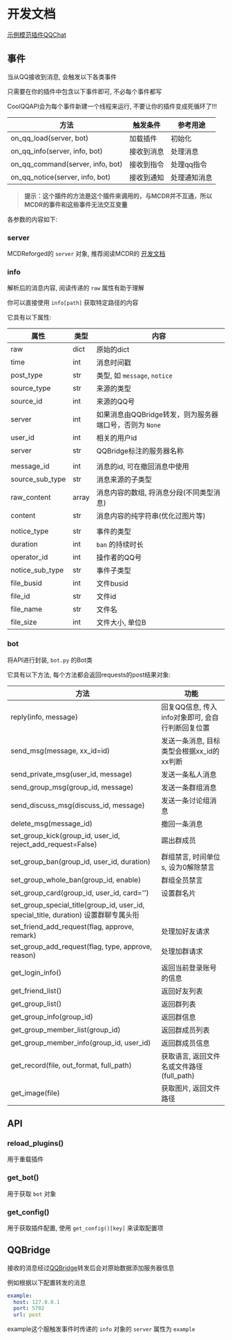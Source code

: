 # 开发文档

[示例模范插件QQChat](https://github.com/zhang-anzhi/MCDReforgedPlugins/tree/master/QQChat)

## 事件

当从QQ接收到消息, 会触发以下各类事件

只需要在你的插件中包含以下事件即可, 不必每个事件都写

CoolQQAPI会为每个事件新建一个线程来运行, 不要让你的插件变成死循环了!!!

| 方法 | 触发条件 | 参考用途 |
| - | - | - |
| on_qq_load(server, bot) | 加载插件 | 初始化 |
| on_qq_info(server, info, bot) | 接收到消息 | 处理消息 |
| on_qq_command(server, info, bot) | 接收到指令 | 处理qq指令 |
| on_qq_notice(server, info, bot) | 接收到通知 | 处理通知消息 |

> **提示：这个插件的方法是这个插件来调用的，与MCDR并不互通，所以MCDR的事件和这些事件无法交互变量**

各参数的内容如下:

### server

MCDReforged的 `server` 对象, 推荐阅读MCDR的 [开发文档](https://github.com/Fallen-Breath/MCDReforged/blob/master/doc/plugin_cn.md#server)

### info

解析后的消息内容, 阅读传递的 `raw` 属性有助于理解

你可以直接使用 `info[path]` 获取特定路径的内容

它具有以下属性:

| 属性 | 类型 | 内容 |
| - | - | - |
| raw | dict | 原始的dict |
| time | int | 消息时间戳 |
| post_type | str | 类型, 如 `message`, `notice` |
| source_type | str | 来源的类型 |
| source_id | int | 来源的QQ号 |
| server | int | 如果消息由QQBridge转发，则为服务器端口号，否则为 `None` |
| user_id | int | 相关的用户id |
| server | str | QQBridge标注的服务器名称 |
| | | |
| message_id | int | 消息的id, 可在撤回消息中使用 |
| source_sub_type | str | 消息来源的子类型 |
| raw_content | array | 消息内容的数组, 将消息分段(不同类型消息) |
| content | str | 消息内容的纯字符串(优化过图片等) |
| | | |
| notice_type | str | 事件的类型 |
| duration | int | `ban` 的持续时长 |
| operator_id | int | 操作者的QQ号 |
| notice_sub_type | str | 事件子类型 |
| file_busid | int | 文件busid |
| file_id | str | 文件id |
| file_name | str | 文件名 |
| file_size | int | 文件大小, 单位B |

### bot

将API进行封装, `bot.py` 的Bot类

它具有以下方法, 每个方法都会返回requests的post结果对象:

| 方法 | 功能 |
| - | - |
| reply(info, message) | 回复QQ信息, 传入info对象即可, 会自行判断回复位置 |
| send_msg(message, xx_id=id) | 发送一条消息, 目标类型会根据xx_id的xx判断 |
| send_private_msg(user_id, message) | 发送一条私人消息 |
| send_group_msg(group_id, message) | 发送一条群组消息 |
| send_discuss_msg(discuss_id, message) | 发送一条讨论组消息 |
| delete_msg(message_id) | 撤回一条消息 |
| set_group_kick(group_id, user_id, reject_add_request=False) | 踢出群成员 |
| set_group_ban(group_id, user_id, duration) | 群组禁言, 时间单位s, 设为0解除禁言 |
| set_group_whole_ban(group_id, enable) | 群组全员禁言 |
| set_group_card(group_id, user_id, card='') | 设置群名片 |
| set_group_special_title(group_id, user_id, special_title, duration) 设置群聊专属头衔 |
| set_friend_add_request(flag, approve, remark) | 处理加好友请求 |
| set_group_add_request(flag, type, approve, reason) | 处理加群请求 |
| get_login_info() | 返回当前登录账号的信息 |
| get_friend_list() | 返回好友列表 |
| get_group_list() | 返回群列表 |
| get_group_info(group_id) | 返回群信息 |
| get_group_member_list(group_id) | 返回群成员列表 |
| get_group_member_info(group_id, user_id) | 返回群成员信息 |
| get_record(file, out_format, full_path) | 获取语言, 返回文件名或文件路径(full_path) |
| get_image(file) | 获取图片, 返回文件路径 |

## API

### reload_plugins()

用于重载插件

### get_bot()

用于获取 `bot` 对象

### get_config()

用于获取插件配置, 使用 `get_config()[key]` 来读取配置项

## QQBridge

接收的消息经过[QQBridge](QQbridge.md)转发后会对原始数据添加服务器信息

例如根据以下配置转发的消息

```yaml
example:
  host: 127.0.0.1
  port: 5702
  url: post
```

example这个服触发事件时传递的 `info` 对象的 `server` 属性为 `example`
